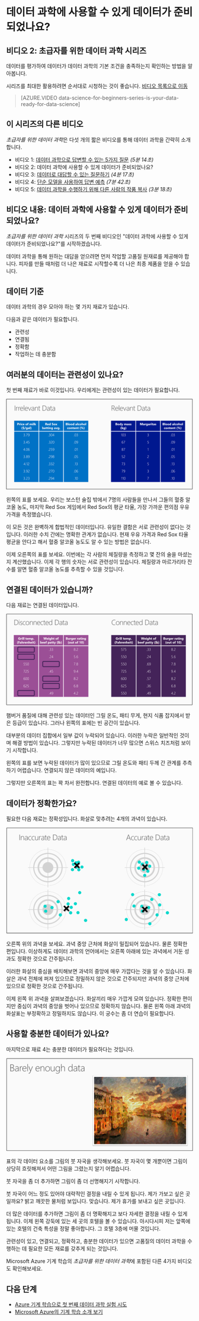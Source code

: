 <properties
   pageTitle="데이터 과학에 사용할 수 있게 데이터가 준비되었나요? 데이터 평가 | Microsoft Azure"
   description="데이터 과학에 사용할 수 있게 데이터를 준비하기 위한 4가지 기준을 알아보세요. 초급자를 위한 데이터 과학 비디오 2에는 기본 데이터 평가에 도움이 되는 몇 가지 구체적인 예제가 있습니다."
   keywords="데이터 평가,관련 데이터,데이터 평가,데이터 준비,데이터 기준,데이터 준비 완료"
   services="machine-learning"
   documentationCenter="na"
   authors="brohrer-ms"
   manager="jhubbard"
   editor="cjgronlund"/>

<tags
   ms.service="machine-learning"
   ms.devlang="na"
   ms.topic="article"
   ms.tgt_pltfrm="na"
   ms.workload="na"
   ms.date="07/15/2016"
   ms.author="cgronlun;brohrer;garye"/>


# 데이터 과학에 사용할 수 있게 데이터가 준비되었나요?

## 비디오 2: 초급자를 위한 데이터 과학 시리즈

데이터를 평가하여 데이터가 데이터 과학의 기본 조건을 충족하는지 확인하는 방법을 알아봅니다.

시리즈를 최대한 활용하려면 순서대로 시청하는 것이 좋습니다. [비디오 목록으로 이동](#other-videos-in-this-series)

> [AZURE.VIDEO data-science-for-beginners-series-is-your-data-ready-for-data-science]

## 이 시리즈의 다른 비디오

*초급자를 위한 데이터 과학*은 다섯 개의 짧은 비디오를 통해 데이터 과학을 간략히 소개합니다.

  * 비디오 1: [데이터 과학으로 답변할 수 있는 5가지 질문](machine-learning-data-science-for-beginners-the-5-questions-data-science-answers.md) *(5분 14초)*
  * 비디오 2: 데이터 과학에 사용할 수 있게 데이터가 준비되었나요?
  * 비디오 3: [데이터로 대답할 수 있는 질문하기](machine-learning-data-science-for-beginners-ask-a-question-you-can-answer-with-data.md) *(4분 17초)*
  * 비디오 4: [단순 모델을 사용하여 답변 예측](machine-learning-data-science-for-beginners-predict-an-answer-with-a-simple-model.md) *(7분 42초)*
  * 비디오 5: [데이터 과학을 수행하기 위해 다른 사람의 작품 복사](machine-learning-data-science-for-beginners-copy-other-peoples-work-to-do-data-science.md) *(3분 18초)*

## 비디오 내용: 데이터 과학에 사용할 수 있게 데이터가 준비되었나요?

*초급자를 위한 데이터 과학* 시리즈의 두 번째 비디오인 "데이터 과학에 사용할 수 있게 데이터가 준비되었나요?"를 시작하겠습니다.

데이터 과학을 통해 원하는 대답을 얻으려면 먼저 작업할 고품질 원재료를 제공해야 합니다. 피자를 만들 때처럼 더 나은 재료로 시작할수록 더 나은 최종 제품을 얻을 수 있습니다.

## 데이터 기준

데이터 과학의 경우 모아야 하는 몇 가지 재료가 있습니다.

다음과 같은 데이터가 필요합니다.

  *	관련성
  *	연결됨
  *	정확함
  *	작업하는 데 충분함

## 여러분의 데이터는 관련성이 있나요?

첫 번째 재료가 바로 이것입니다. 우리에게는 관련성이 있는 데이터가 필요합니다.

![관련 데이터 및 관련이 없는 데이터 - 데이터 평가](./media/machine-learning-data-science-for-beginners-is-your-data-ready-for-data-science/machine-learning-data-science-relevant-and-irrelevant-data.png)

왼쪽의 표를 보세요. 우리는 보스턴 술집 밖에서 7명의 사람들을 만나서 그들의 혈중 알코올 농도, 마지막 Red Sox 게임에서 Red Sox의 평균 타율, 가장 가까운 편의점 우유 가격을 측정했습니다.

이 모든 것은 완벽하게 합법적인 데이터입니다. 유일한 결함은 서로 관련성이 없다는 것입니다. 이러한 수치 간에는 명확한 관계가 없습니다. 현재 우유 가격과 Red Sox 타율 평균을 안다고 해서 혈중 알코올 농도도 알 수 있는 방법은 없습니다.

이제 오른쪽의 표를 보세요. 이번에는 각 사람의 체질량을 측정하고 몇 잔의 술을 마셨는지 계산했습니다. 이제 각 행의 숫자는 서로 관련성이 있습니다. 체질량과 마르가리타 잔 수를 알면 혈중 알코올 농도를 추측할 수 있을 것입니다.

## 연결된 데이터가 있습니까?

다음 재료는 연결된 데이터입니다.

![연결된 데이터 및 연결되지 않은 데이터 - 데이터 기준, 데이터 준비](./media/machine-learning-data-science-for-beginners-is-your-data-ready-for-data-science/machine-learning-data-science-connected-vs-disconnected-data.png)

햄버거 품질에 대해 관련성 있는 데이터인 그릴 온도, 패티 무게, 현지 식품 잡지에서 받은 등급이 있습니다. 그러나 왼쪽의 표에는 빈 공간이 있습니다.

대부분의 데이터 집합에서 일부 값이 누락되어 있습니다. 이러한 누락은 일반적인 것이며 해결 방법이 있습니다. 그렇지만 누락된 데이터가 너무 많으면 스위스 치즈처럼 보이기 시작합니다.

왼쪽의 표를 보면 누락된 데이터가 많이 있으므로 그릴 온도와 패티 두께 간 관계를 추측하기 어렵습니다. 연결되지 않은 데이터의 예입니다.

그렇지만 오른쪽의 표는 꽉 차서 완전합니다. 연결된 데이터의 예로 볼 수 있습니다.

## 데이터가 정확한가요?

필요한 다음 재료는 정확성입니다. 화살로 맞추려는 4개의 과녁이 있습니다.

![정확한 데이터 및 부정확한 데이터 - 데이터 기준](./media/machine-learning-data-science-for-beginners-is-your-data-ready-for-data-science/machine-learning-data-science-inaccurate-vs-accurate-data.png)

오른쪽 위의 과녁을 보세요. 과녁 중앙 근처에 화살이 밀집되어 있습니다. 물론 정확한 편입니다. 이상하게도 데이터 과학의 언어에서는 오른쪽 아래에 있는 과녁에서 거둔 성과도 정확한 것으로 간주됩니다.

이러한 화살의 중심을 배치해보면 과녁의 중앙에 매우 가깝다는 것을 알 수 있습니다. 화살은 과녁 전체에 퍼져 있으므로 정밀하지 않은 것으로 간주되지만 과녁의 중앙 근처에 있으므로 정확한 것으로 간주됩니다.

이제 왼쪽 위 과녁을 살펴보겠습니다. 화살끼리 매우 가깝게 모여 있습니다. 정확한 편이지만 중심이 과녁의 중앙을 벗어나 있으므로 정확하지 않습니다. 물론 왼쪽 아래 과녁의 화살표는 부정확하고 정밀하지도 않습니다. 이 궁수는 좀 더 연습이 필요합니다.

## 사용할 충분한 데이터가 있나요?

마지막으로 재료 4는 충분한 데이터가 필요하다는 것입니다.

![분석을 위한 충분한 데이터가 있나요? 데이터 평가](./media/machine-learning-data-science-for-beginners-is-your-data-ready-for-data-science/machine-learning-data-science-barely-enough-data.png)

표의 각 데이터 요소를 그림의 붓 자국을 생각해보세요. 붓 자국이 몇 개뿐이면 그림이 상당히 흐릿해져서 어떤 그림을 그렸는지 알기 어렵습니다.

붓 자국을 좀 더 추가하면 그림이 좀 더 선명해지기 시작합니다.

붓 자국이 어느 정도 있어야 대략적인 결정을 내릴 수 있게 됩니다. 제가 가보고 싶은 곳일까요? 밝고 깨끗한 물처럼 보입니다. 맞습니다. 제가 휴가를 보내고 싶은 곳입니다.

더 많은 데이터를 추가하면 그림이 좀 더 명확해지고 보다 자세한 결정을 내릴 수 있게 됩니다. 이제 왼쪽 강둑에 있는 세 곳의 호텔을 볼 수 있습니다. 아시다시피 저는 앞쪽에 있는 호텔의 건축 특성을 정말 좋아합니다. 그 호텔 3층에 머물 것입니다.

관련성이 있고, 연결되고, 정확하고, 충분한 데이터가 있으면 고품질의 데이터 과학을 수행하는 데 필요한 모든 재료를 갖추게 되는 것입니다.

Microsoft Azure 기계 학습의 *초급자를 위한 데이터 과학*에 포함된 다른 4가지 비디오도 확인해보세요.




## 다음 단계

  * [Azure 기계 학습으로 첫 번째 데이터 과학 실험 시도](machine-learning-create-experiment.md)
  * [Microsoft Azure의 기계 학습 소개 보기](machine-learning-what-is-machine-learning.md)

<!---HONumber=AcomDC_0914_2016-->